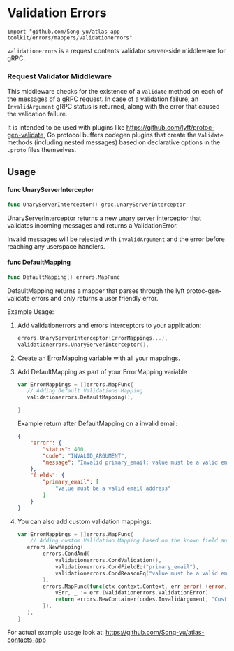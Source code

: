 # Validation Errors

    import "github.com/Song-yu/atlas-app-toolkit/errors/mappers/validationerrors"

`validationerrors` is a request contents validator server-side middleware for
gRPC.


### Request Validator Middleware

This middleware checks for the existence of a `Validate` method on each of the
messages of a gRPC request. In case of a
validation failure, an `InvalidArgument` gRPC status is returned, along with
the error that caused the validation failure.

It is intended to be used with plugins like https://github.com/lyft/protoc-gen-validate, Go protocol buffers codegen
plugins that create the `Validate` methods (including nested messages) based on declarative options in the `.proto` files themselves. 

## Usage

#### func  UnaryServerInterceptor

```go
func UnaryServerInterceptor() grpc.UnaryServerInterceptor
```
UnaryServerInterceptor returns a new unary server interceptor that validates
incoming messages and returns a ValidationError.

Invalid messages will be rejected with `InvalidArgument` and the error before reaching any userspace handlers.


#### func  DefaultMapping

```go
func DefaultMapping() errors.MapFunc
```
DefaultMapping returns a mapper that parses through the lyft protoc-gen-validate errors and only returns a user friendly error. 

Example Usage: 

1. Add validationerrors and errors interceptors to your application:

    ```go
    errors.UnaryServerInterceptor(ErrorMappings...),
    validationerrors.UnaryServerInterceptor(),
    ```

2. Create an ErrorMapping variable with all your mappings. 
3. Add DefaultMapping as part of your ErrorMapping variable

     ```go
    var ErrorMappings = []errors.MapFunc{
        // Adding Default Validations Mapping
        validationerrors.DefaultMapping(), 

    }
    ```


    Example return after DefaultMapping on a invalid email: 

    ```json
    {
        "error": {
            "status": 400,
            "code": "INVALID_ARGUMENT",
            "message": "Invalid primary_email: value must be a valid email address"
        },
        "fields": {
            "primary_email": [
                "value must be a valid email address"
            ]
        }
    }
    ```

4. You can also add custom validation mappings:

    ```go
    var ErrorMappings = []errors.MapFunc{
        // Adding custom Validation Mapping based on the known field and reason from lyft
       errors.NewMapping(
			errors.CondAnd(
				validationerrors.CondValidation(),
                validationerrors.CondFieldEq("primary_email"),
				validationerrors.CondReasonEq("value must be a valid email address"),
			),
			errors.MapFunc(func(ctx context.Context, err error) (error, bool) {
				vErr, _ := err.(validationerrors.ValidationError)
				return errors.NewContainer(codes.InvalidArgument, "Custom error message for field: %v reason: %v", vErr.Field(), vErr.Reason()), true
            }),
       ),
    }

    ```


For actual example usage look at:
https://github.com/Song-yu/atlas-contacts-app